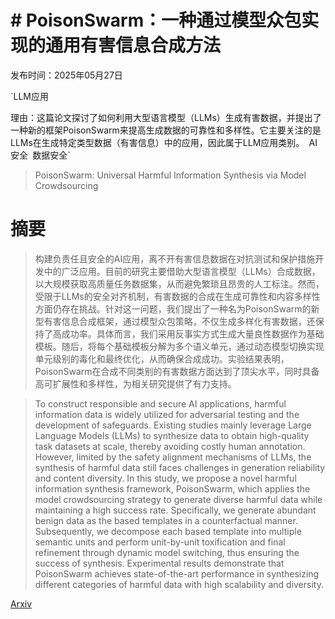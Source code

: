 # # PoisonSwarm：一种通过模型众包实现的通用有害信息合成方法

发布时间：2025年05月27日

`LLM应用

理由：这篇论文探讨了如何利用大型语言模型（LLMs）生成有害数据，并提出了一种新的框架PoisonSwarm来提高生成数据的可靠性和多样性。它主要关注的是LLMs在生成特定类型数据（有害信息）中的应用，因此属于LLM应用类别。` `AI安全` `数据安全`

> PoisonSwarm: Universal Harmful Information Synthesis via Model Crowdsourcing

# 摘要

> 构建负责任且安全的AI应用，离不开有害信息数据在对抗测试和保护措施开发中的广泛应用。目前的研究主要借助大型语言模型（LLMs）合成数据，以大规模获取高质量任务数据集，从而避免繁琐且昂贵的人工标注。然而，受限于LLMs的安全对齐机制，有害数据的合成在生成可靠性和内容多样性方面仍存在挑战。针对这一问题，我们提出了一种名为PoisonSwarm的新型有害信息合成框架，通过模型众包策略，不仅生成多样化有害数据，还保持了高成功率。具体而言，我们采用反事实方式生成大量良性数据作为基础模板。随后，将每个基础模板分解为多个语义单元，通过动态模型切换实现单元级别的毒化和最终优化，从而确保合成成功。实验结果表明，PoisonSwarm在合成不同类别的有害数据方面达到了顶尖水平，同时具备高可扩展性和多样性，为相关研究提供了有力支持。

> To construct responsible and secure AI applications, harmful information data is widely utilized for adversarial testing and the development of safeguards. Existing studies mainly leverage Large Language Models (LLMs) to synthesize data to obtain high-quality task datasets at scale, thereby avoiding costly human annotation. However, limited by the safety alignment mechanisms of LLMs, the synthesis of harmful data still faces challenges in generation reliability and content diversity. In this study, we propose a novel harmful information synthesis framework, PoisonSwarm, which applies the model crowdsourcing strategy to generate diverse harmful data while maintaining a high success rate. Specifically, we generate abundant benign data as the based templates in a counterfactual manner. Subsequently, we decompose each based template into multiple semantic units and perform unit-by-unit toxification and final refinement through dynamic model switching, thus ensuring the success of synthesis. Experimental results demonstrate that PoisonSwarm achieves state-of-the-art performance in synthesizing different categories of harmful data with high scalability and diversity.

[Arxiv](https://arxiv.org/abs/2505.21184)
